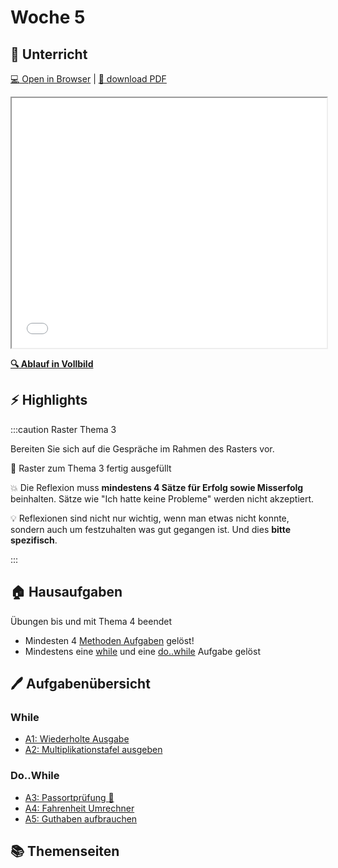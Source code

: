 # Woche 5

<div class="grid"><div>

## :school: Unterricht

[:computer: Open in Browser](pathname:///slides/woche-05) |
[:floppy_disk: download PDF](pathname:///slides/woche-05.pdf)

<iframe src="/bbzbl-modul-319/slides/woche-05" width="100%" height="400px"></iframe>

**[:mag: Ablauf in Vollbild](pathname:///woche-05)**

</div><div>

## :zap: Highlights

:::caution Raster Thema 3

Bereiten Sie sich auf die Gespräche im Rahmen des Rasters vor.

:dart: Raster zum Thema 3 fertig ausgefüllt

:boom: Die Reflexion muss **mindestens 4 Sätze für Erfolg sowie Misserfolg**
beinhalten. Sätze wie "Ich hatte keine Probleme" werden nicht akzeptiert.

:bulb: Reflexionen sind nicht nur wichtig, wenn man etwas nicht konnte, sondern
auch um festzuhalten was gut gegangen ist. Und dies **bitte spezifisch**.

:::

## :house: Hausaufgaben

Übungen bis und mit Thema 4 beendet

- Mindesten 4
  [Methoden Aufgaben](/docs/woche04/4a-methoden-fehleranalyse/aufgaben.md)
  gelöst!
- Mindestens eine [while](/docs/woche05/5a-while/aufgaben.md#while-schleife) und
  eine [do..while](/docs/woche05/5a-while/aufgaben.md#dowhile-schleife) Aufgabe
  gelöst

</div></div>

## :pen: Aufgabenübersicht

<div className="grid"><div>

### While

- [A1: Wiederholte Ausgabe](/docs/woche05/5a-while/aufgaben.md#pen-a1-wiederholte-ausgabe)
- [A2: Multiplikationstafel ausgeben](/docs/woche05/5a-while/aufgaben.md#pen-a2-multiplikationstafel-ausgeben)

</div><div>

### Do..While

- [A3: Passortprüfung :star2:](/docs/woche05/5a-while/aufgaben.md#pen-a3-passwortprüfung-star2)
- [A4: Fahrenheit Umrechner](/docs/woche05/5a-while/aufgaben.md#pen-a4-fahrenheit-umrechner)
- [A5: Guthaben aufbrauchen](/docs/woche05/5a-while/aufgaben.md#pen-a5-guthaben-aufbrauchen)

</div></div>

## :books: Themenseiten

<DocCardList />

